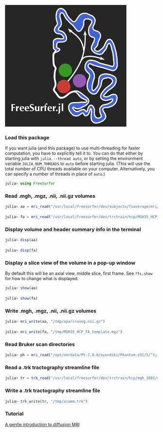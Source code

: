 <img src="docs/fsjl-logo-dark.png" width=400>

### Load this package

If you want julia (and this package) to use multi-threading for faster computation, you have to explicitly tell it to. You can do that either by starting julia  with ```julia --thread auto```, or by setting the environment variable ```JULIA_NUM_THREADS``` to ```auto``` before starting julia. (This will use the total number of CPU threads available on your computer. Alternatively, you can specify a number of threads in place of ```auto```.)

```julia
julia> using FreeSurfer
```

### Read .mgh, .mgz, .nii, .nii.gz volumes

```julia
julia> aa = mri_read("/usr/local/freesurfer/dev/subjects/fsaverage/mri/aparc+aseg.mgz");

julia> fa = mri_read("/usr/local/freesurfer/dev/trctrain/hcp/MGH35_HCP_FA_template.nii.gz");
```

### Display volume and header summary info in the terminal

```julia
julia> disp(aa)

julia> disp(fa)
```

### Display a slice view of the volume in a pop-up window

By default this will be an axial view, middle slice, first frame. See ```?fs.show``` for how to change what is displayed.

```julia
julia> show(aa)

julia> show(fa)
```

### Write .mgh, .mgz, .nii, .nii.gz volumes

```julia
julia> mri_write(aa, "/tmp/aparc+aseg.nii.gz")

julia> mri_write(fa, "/tmp/MGH35_HCP_FA_template.mgz")
```

### Read Bruker scan directories

```julia
julia> ph = mri_read("/opt/nmrdata/PV-7.0.0/ayendiki/Phantom.cO1/5/");
```

### Read a .trk tractography streamline file

```julia
julia> tr = trk_read("/usr/local/freesurfer/dev/trctrain/hcp/mgh_1001/syn/acomm.bbr.prep.trk");
```

### Write a .trk tractography streamline file

```julia
julia> trk_write(tr, "/tmp/acomm.trk")
```

### Tutorial

[A gentle introduction to diffusion MRI](https://github.com/freesurfer/FreeSurfer.jl/blob/master/docs/tutorial.ipynb)

